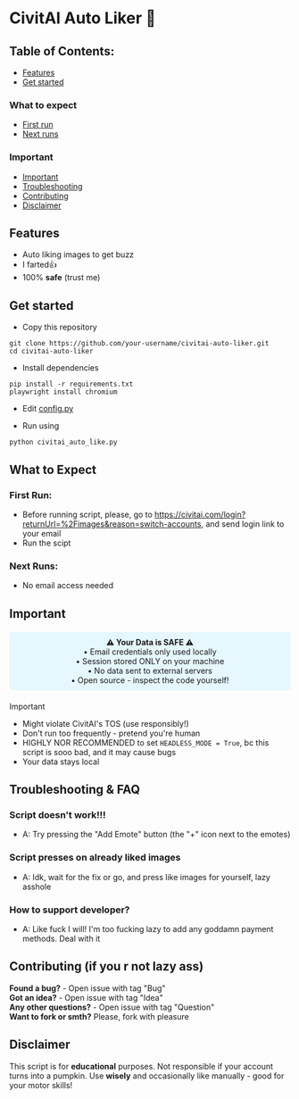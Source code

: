 # CivitAI Auto Liker 🤯

## Table of Contents:

- [Features](#features)
- [Get started](#get-started)<br>
### What to expect
- [First run](#first-run)
- [Next runs](#next-runs)
### Important
- [Important](#important)
- [Troubleshooting](#troubleshooting--faq)
- [Contributing](#contributing-if-you-r-not-lazy-ass)
- [Disclaimer](#disclaimer)

## Features
- Auto liking images to get buzz
- I farted👍
- 100% **safe** (trust me)

## Get started
- Copy this repository
```
git clone https://github.com/your-username/civitai-auto-liker.git
cd civitai-auto-liker
```
  - Install dependencies
  ```
  pip install -r requirements.txt
  playwright install chromium
  ```
  - Edit [config.py](config.py)
  
  - Run using
  ```
  python civitai_auto_like.py
  ```
## What to Expect
### First Run:

- Before running script, please, go to https://civitai.com/login?returnUrl=%2Fimages&reason=switch-accounts, and send login link to your email<br>
- Run the scipt

### Next Runs:

- No email access needed

## Important
<div align="center" style="background-color:#e6f7ff; padding:10px; border-radius:5px; margin:20px 0;"> <strong>⚠️ Your Data is SAFE ⚠️</strong><br> • Email credentials only used locally<br> • Session stored ONLY on your machine<br> • No data sent to external servers<br> • Open source - inspect the code yourself! </div>

> [!IMPORTANT]
>- Might violate CivitAI's TOS (use responsibly!)<br>
>- Don't run too frequently - pretend you're human<br>
>- HIGHLY NOR RECOMMENDED to set ```HEADLESS_MODE = True```, bc this script is sooo bad, and it may cause bugs<br>
>- Your data stays local

## Troubleshooting & FAQ

### Script doesn't work!!!
- A: Try pressing the "Add Emote" button (the "+" icon next to the emotes)

### Script presses on already liked images
- A: Idk, wait for the fix or go, and press like images for yourself, lazy asshole

### How to support developer?
- A: Like fuck I will! I'm too fucking lazy to add any goddamn payment methods. Deal with it

## Contributing (if you r not lazy ass)

**Found a bug?** - Open issue with tag "Bug"<br>
**Got an idea?** - Open issue with tag "Idea"<br>
**Any other questions?** - Open issue with tag "Question"<br>
**Want to fork or smth?** Please, fork with pleasure

## Disclaimer

This script is for **educational** purposes. Not responsible if your account turns into a pumpkin. Use **wisely** and occasionally like manually - good for your motor skills!
